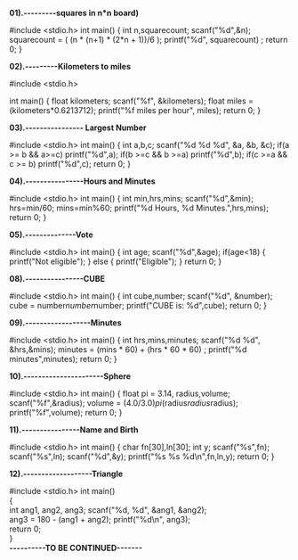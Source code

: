 **01).---------squares in n*n board)**
 
 #include <stdio.h>
 int main() {
  int n,squarecount;
  scanf("%d",&n);
  squarecount = ( (n * (n+1) * (2*n + 1))/6 );
  printf("%d", squarecount) ;
	return 0;
}

**02).---------Kilometers to miles**

#include <stdio.h>

int main() {
	float kilometers;
	scanf("%f", &kilometers);
	float miles = (kilometers*0.6213712);
	printf("%f miles per hour", miles);
  return 0;
}

**03).---------------- Largest Number**
 
 #include <stdio.h>
int main() {
int a,b,c;
  scanf("%d %d %d", &a, &b, &c);
  if(a >= b && a>=c)
    printf("%d",a);
  if(b >=c && b >=a)
    printf("%d",b);
  if(c >=a && c >= b)
    printf("%d",c);
	return 0;
}


**04).----------------Hours and Minutes**
 
 #include <stdio.h>
int main()
{
  int min,hrs,mins;
    scanf("%d",&min);
  hrs=min/60;
  mins=min%60;
  printf("%d Hours, %d Minutes.",hrs,mins);
  return 0;
}

**05).--------------Vote**

#include <stdio.h>
int main() {
	int age;
  scanf("%d",&age);
  if(age<18)
  {
    printf("Not eligible");
  }
  else
  {
    printf("Eligible");
  }
	return 0;
}

**08).----------------CUBE**
 
 #include <stdio.h>
int main() {
	int cube,number;
  scanf("%d", &number);
  cube = number*number*number;
  printf("CUBE is: %d",cube);
  return 0;
}

**09).------------------Minutes**

#include <stdio.h>
int main() 
{
  int hrs,mins,minutes;
  scanf("%d %d", &hrs,&mins);
  minutes = (mins * 60) + (hrs * 60 * 60) ;
  printf("%d minutes",minutes);
	return 0;
}

**10).----------------------Sphere**

#include <stdio.h>
int main() {
	float pi = 3.14, radius,volume;
  scanf("%f",&radius);
  volume = (4.0/3.0)*pi*(radius*radius*radius);
  printf("%f",volume);
  return 0;
}

**11).----------------Name and Birth**

#include <stdio.h>
int main() {
	char fn[30],ln[30];
      int y;
  scanf("%s",fn);
  scanf("%s",ln);
  scanf("%d",&y);
  printf("%s %s %d\n",fn,ln,y);
	return 0;
}

**12).-------------------Triangle**

#include <stdio.h>
int main()  
{  
    int ang1, ang2, ang3;
    scanf("%d, %d", &ang1, &ang2);  
     ang3 = 180 - (ang1 + ang2);
    printf("%d\n", ang3);  
    return 0;  
}  
 **----------TO BE CONTINUED-------**